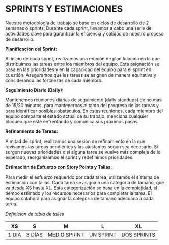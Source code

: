 # **SPRINTS Y ESTIMACIONES**

Nuestra metodología de trabajo se basa en ciclos de desarrollo de 2 semanas o sprints. Durante cada sprint, llevamos a cabo una serie de actividades clave para garantizar la eficiencia y calidad de nuestro proceso de desarrollo.

**Planificación del Sprint:**

Al inicio de cada sprint, realizamos una reunión de planificación en la que distribuimos las tareas entre los miembros del equipo. Esta asignación se basa en las prioridades y en la capacidad del equipo para el sprint en cuestión. Aseguramos que las tareas se asignen de manera equitativa y considerando las fortalezas de cada miembro.

**Seguimiento Diario (Daily):**

Mantenemos reuniones diarias de seguimiento (daily standups) de no más de 15/20 minutos, para mantenernos al tanto del progreso de las tareas y para identificar posibles obstáculos. En estas reuniones, cada miembro del equipo comparte el estado actual de su trabajo, menciona cualquier bloqueo que esté enfrentando y comunica sus próximos pasos. 

**Refinamiento de Tareas:**

A mitad de sprint, realizamos una sesión de refinamiento en la que revisamos las tareas pendientes y las ajustamos según sea necesario. Si surgen nuevas prioridades o si alguna tarea se vuelve más compleja de lo esperado,  reorganizamos el sprint y redefinimos prioridades.

**Estimación de Esfuerzo con Story Points y Tallas:**

Para medir el esfuerzo requerido por cada tarea, utilizamos el sistema de estimación con tallas. Cada tarea se asigna a una categoría de tamaño, que va desde XS hasta XL. Esta categorización se basa en la complejidad, el tiempo estimado y los recursos necesarios para completar la tarea. El equipo colabora para asignar la categoría de tamaño adecuada a cada tarea.

*Definicion de tabla de talles*

| XS | S | M | L | XL |
| --- | --- | --- | --- | --- |
| 1 DÍA | 3 DÍAS | MEDIO SPRINT | UN SPRINT | DOS SPRINTS |